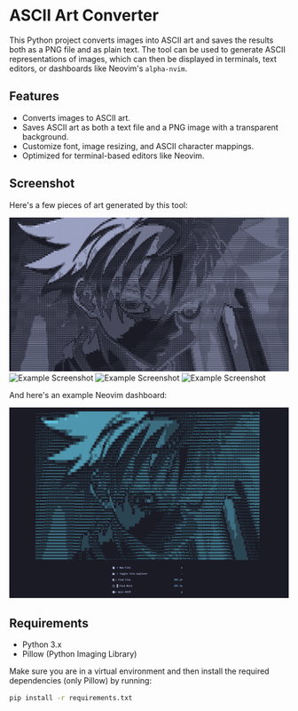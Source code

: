 # ASCII Art Converter

This Python project converts images into ASCII art and saves the results both as a PNG file and as plain text. The tool can be used to generate ASCII representations of images, which can then be displayed in terminals, text editors, or dashboards like Neovim's `alpha-nvim`.

## Features

- Converts images to ASCII art.
- Saves ASCII art as both a text file and a PNG image with a transparent background.
- Customize font, image resizing, and ASCII character mappings.
- Optimized for terminal-based editors like Neovim.

## Screenshot

Here's a few pieces of art generated by this tool:

![Example Screenshot](example.png)
![Example Screenshot](https://github.com/user-attachments/assets/889234a1-aa55-4457-8a84-cfccd2d15d23)
![Example Screenshot](https://github.com/user-attachments/assets/a2b62712-cce1-4117-8af6-2b349e5b5b66)
![Example Screenshot](https://github.com/user-attachments/assets/0f6355a5-10a6-446c-b109-ad80a486f83f)

And here's an example Neovim dashboard:

![Example Screenshot](example-nvim.png)

## Requirements

- Python 3.x
- Pillow (Python Imaging Library)

Make sure you are in a virtual environment and then install the required dependencies (only Pillow) by running:

```bash
pip install -r requirements.txt
```
